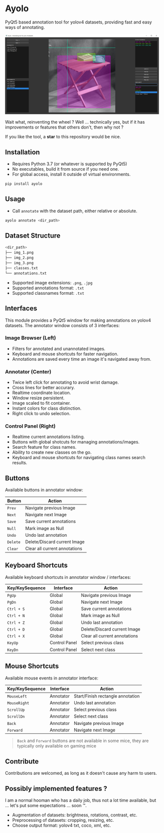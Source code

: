 # Ayolo

PyQt5 based annotation tool for yolov4 datasets, providing fast and easy ways of annotating.

![Screenshot](screenshot.jpg)

Wait what, reinventing the wheel ? Well ... technically yes, but if it has improvements or features that others don't, then why not ?

If you like the tool, a **star** to this repository would be nice.

## Installation

- Requires Python 3.7 (or whatever is supported by PyQt5)
- No executables, build it from source if you need one.
- For global access, install it outside of virtual environments.

```bash
pip install ayolo
```

## Usage

- Call `annotate` with the dataset path, either relative or absolute.

```bash
ayolo annotate <dir_path>
```

## Dataset Structure

```bash
<dir_path>
├── img_1.png
├── img_2.png
├── img_3.png
├── classes.txt
└── annotations.txt
```

- Supported image extensions: `.png`, `.jpg`
- Supported annotations format: `.txt`
- Supported classnames format: `.txt`

## Interfaces

This module provides a PyQt5 window for making annotations on yolov4 datasets. The annotator window consists of 3 interfaces:

### Image Browser (Left)
- Filters for annotated and unannotated images.
- Keyboard and mouse shortcuts for faster navigation.
- Annotations are saved every time an image it's navigated away from.

### Annotator (Center)
- Twice left click for annotating to avoid wrist damage.
- Cross lines for better accurary.
- Realtime coordinate location.
- Window resize persistent.
- Image scaled to fit container.
- Instant colors for class distinction.
- Right click to undo selection.

### Control Panel (Right)
- Realtime current annotations listing.
- Buttons with global shotcuts for managing annotations/images.
- Search feature for class names.
- Ability to create new classes on the go.
- Keyboard and mouse shortcuts for navigating class names search results.

## Buttons

Available buttons in annotator window:

| Button | Action |
| ------ | ------ |
| `Prev` | Navigate previous Image |
| `Next` | Navigate next Image |
| `Save` | Save current annotations |
| `Null` | Mark image as Null |
| `Undo` | Undo last annotation |
| `Delete` | Delete/Discard current Image |
| `Clear` | Clear all current annotations |

## Keyboard Shortcuts

Available keyboard shortcuts in annotator window / interfaces:

| Key/KeySequence | Interface | Action |
| --------------- | --------- | ------ |
| `PgUp` | Global | Navigate previous Image |
| `PgDn` | Global | Navigate next Image |
| `Ctrl + S` | Global | Save current annotations |
| `Ctrl + N` | Global | Mark image as Null |
| `Ctrl + Z` | Global | Undo last annotation |
| `Ctrl + D` | Global | Delete/Discard current Image |
| `Ctrl + X` | Global | Clear all current annotations |
| `KeyUp` | Control Panel | Select previous class |
| `KeyDn` | Control Panel | Select next class |

## Mouse Shortcuts

Available mouse events in annotator interface:

| Key/KeySequence | Interface | Action |
| --------------- | --------- | ------ |
| `MouseLeft` | Annotator | Start/Finish rectangle annotation |
| `MouseRight` | Annotator | Undo last annotation |
| `ScrollUp` | Annotator | Select previous class |
| `ScrollDn` | Annotator | Select next class |
| `Back` | Annotator | Navigate previous Image |
| `Forward` | Annotator | Navigate next Image |

> `Back` and `Forward` buttons are not available in some mice, they are typically only available on gaming mice

## Contribute

Contributions are welcomed, as long as it doesn't cause any harm to users.

## Possibly implemented features ?

I am a normal hooman who has a daily job, thus not a lot time available, but ... let's put some expectations ... soon :tm:.

- Augmentation of datasets: brightness, rotations, contrast, etc.
- Preprocessing of datasets: cropping, resizing, etc.
- Choose output format: yolov4 txt, coco, xml, etc.
